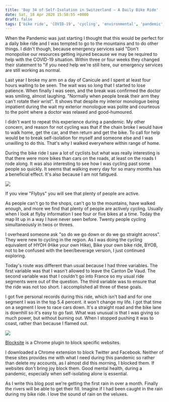 ```yaml
---
title: 'Day 34 of Self-Isolation in Switzerland – A Daily Bike Ride'
date: Sat, 18 Apr 2020 15:58:55 +0000
draft: false
tags: ['bike ride', 'COVID-19', 'cycling', 'environmental', 'pandemic', 'self-isolation', 'social conscience']
---
```


When the Pandemic was just starting I thought that this would be perfect for a daily bike ride and I was tempted to go to the mountains and to do other things. I didn't though, because emergency services said "Don't monopolise our resources getting injured because we may be required to help with the COVID-19 situation. Within three or four weeks they changed their statement to "if you need help we're still here, our emergency services are still working as normal.

Last year I broke my arm on a day of Canicule and I spent at least four hours waiting to be seen. The wait was so long that I started to lose patience. When finally I was seen, and the break was confirmed the doctor was smiling, almost laughing. "Normally when people break their arm they can't rotate their wrist". It shows that despite my interior monologue being impatient during the wait my exterior monologue was polite and courteous to the point where a doctor was relaxed and good-humoured.

I didn't want to repeat this experience during a pandemic. My other concern, and reason for not cycling was that if the chain broke I would have to walk home, get the car, and then return and get the bike. To call for help would be to break self-isolation for myself and someone else and I was unwilling to do this. That's why I walked everywhere within range of home.

During the bike ride I saw a lot of cyclists but what was really interesting is that there were more bikes than cars on the roads, at least on the roads I rode along. It was also interesting to see how I was cycling past some people so quickly. It seems that walking every day for so many months has a beneficial effect. It's also because I am not fatigued.

![](https://i2.wp.com/www.main-vision.com/richard/blog/wp-content/uploads/2020/04/Screenshot-2020-04-18-at-17.43.29.png?fit=1024%2C321&ssl=1)

If you view "Flybys" you will see that plenty of people are active.

As people can't go to the shops, can't go to the mountains, have walked enough, and more we find that plenty of people are actively cycling. Usually when I look at flyby information I see four or five bikes at a time. Today the map lit up in a way I have never seen before. Twenty people cycling simultaneously in twos or threes.

I overheard someone ask "so do we go down or do we go straight across". They were new to cycling in the region. As I was doing the cycling equivalent of HYOH (Hike your own Hike), Bike your own bike ride, BYOB, not to be confused with the beer/beverage version, I just continued exploring.

Today's route was different than usual because I had three variables. The first variable was that I wasn't allowed to leave the Canton De Vaud. The second variable was that I couldn't go into France so my usual ride segments were out of the question. The third variable was to ensure that the ride was not too short. I accomplished all three of these goals.

I got five personal records during this ride, which isn't bad and for one segment I was in the top 5.4 percent. it won't change my life. I got that time on a segment I love to race cars down. It's a straight road and the bike lane is downhill so it's easy to go fast. What was unusual is that I was giving so much power, but without burning out. When I stopped pushing it was to coast, rather than because I flamed out.

![](https://i2.wp.com/www.main-vision.com/richard/blog/wp-content/uploads/2020/04/Screenshot-2020-04-18-at-17.50.23.png?fit=945%2C1024&ssl=1)

[Blocksite](https://chrome.google.com/webstore/detail/block-site-website-blocke/eiimnmioipafcokbfikbljfdeojpcgbh?hl=en) is a Chrome plugin to block specific websites.

I downloaded a Chrome extension to block Twitter and Facebook. Neither of these sites provides me with what I need during this pandemic so rather than delete my accounts, as I almost did this morning, I blocked them. If websites don't bring joy block them. Good mental health, during a pandemic, especially when self-isolating alone is essential.

As I write this blog post we're getting the first rain in over a month. Finally the rivers will be able to get their fill. Imagine if I had been caught in the rain during my bike ride. I love the sound of rain on the veluxes.